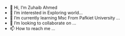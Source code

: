 - 👋 Hi, I’m Zuhaib Ahmed
- 👀 I’m interested in Exploring world...
- 🌱 I’m currently learning Msc From Pafkiet University ...
- 💞️ I’m looking to collaborate on ...
- 📫 How to reach me ...

<!---
Zuhaib234-eng/Zuhaib234-eng is a ✨ special ✨ repository because its `README.md` (this file) appears on your GitHub profile.
You can click the Preview link to take a look at your changes.
--->

